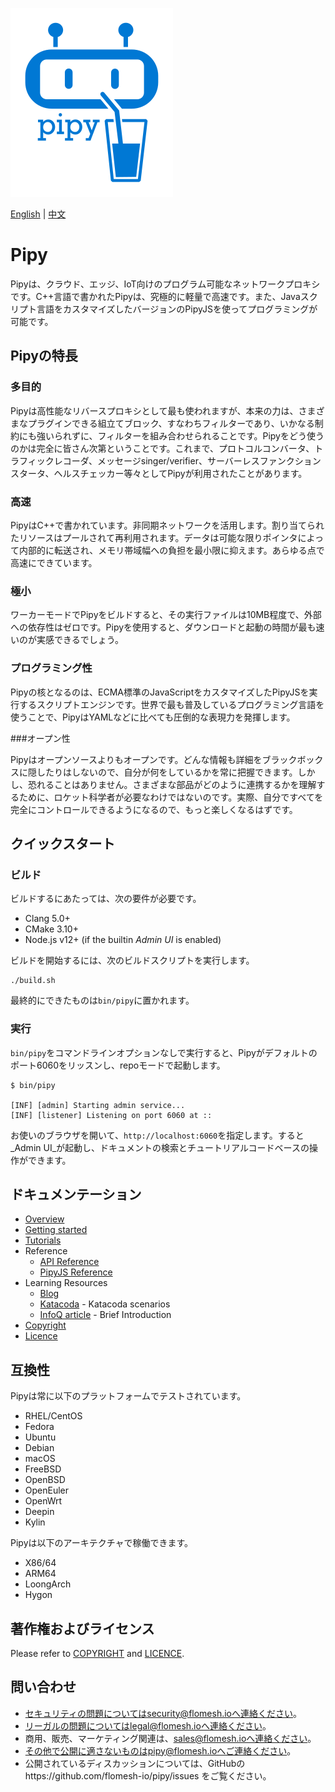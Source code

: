![Pipy Logo](./gui/src/images/pipy-300.png)

[English](./README.md) | [中文](./README_zh.md)

# Pipy

Pipyは、クラウド、エッジ、IoT向けのプログラム可能なネットワークプロキシです。C++言語で書かれたPipyは、究極的に軽量で高速です。また、Javaスクリプト言語をカスタマイズしたバージョンのPipyJSを使ってプログラミングが可能です。

## Pipyの特長

### 多目的

Pipyは高性能なリバースプロキシとして最も使われますが、本来の力は、さまざまなプラグインできる組立てブロック、すなわちフィルターであり、いかなる制約にも強いられずに、フィルターを組み合わせられることです。Pipyをどう使うのかは完全に皆さん次第ということです。これまで、プロトコルコンバータ、トラフィックレコーダ、メッセージsinger/verifier、サーバーレスファンクションスタータ、ヘルスチェッカー等々としてPipyが利用されたことがあります。

### 高速

PipyはC++で書かれています。非同期ネットワークを活用します。割り当てられたリソースはプールされて再利用されます。データは可能な限りポインタによって内部的に転送され、メモリ帯域幅への負担を最小限に抑えます。あらゆる点で高速にできています。

### 極小

ワーカーモードでPipyをビルドすると、その実行ファイルは10MB程度で、外部への依存性はゼロです。Pipyを使用すると、ダウンロードと起動の時間が最も速いのが実感できるでしょう。

### プログラミング性

Pipyの核となるのは、ECMA標準のJavaScriptをカスタマイズしたPipyJSを実行するスクリプトエンジンです。世界で最も普及しているプログラミング言語を使うことで、PipyはYAMLなどに比べても圧倒的な表現力を発揮します。

###オープン性

Pipyはオープンソースよりもオープンです。どんな情報も詳細をブラックボックスに隠したりはしないので、自分が何をしているかを常に把握できます。しかし、恐れることはありません。さまざまな部品がどのように連携するかを理解するために、ロケット科学者が必要なわけではないのです。実際、自分ですべてを完全にコントロールできるようになるので、もっと楽しくなるはずです。

## クイックスタート

### ビルド

ビルドするにあたっては、次の要件が必要です。

* Clang 5.0+
* CMake 3.10+
* Node.js v12+ (if the builtin _Admin UI_ is enabled)

ビルドを開始するには、次のビルドスクリプトを実行します。

```
./build.sh
```

最終的にできたものは`bin/pipy`に置かれます。

### 実行

`bin/pipy`をコマンドラインオプションなしで実行すると、Pipyがデフォルトのポート6060をリッスンし、repoモードで起動します。

```
$ bin/pipy

[INF] [admin] Starting admin service...
[INF] [listener] Listening on port 6060 at ::
```

お使いのブラウザを開いて、`http://localhost:6060`を指定します。すると_Admin UI_が起動し、ドキュメントの検索とチュートリアルコードベースの操作ができます。

## ドキュメンテーション

* [Overview](https://flomesh.io/pipy/docs/intro/overview)
* [Getting started](https://flomesh.io/pipy/docs/getting-started/build-install)
* [Tutorials](https://flomesh.io/pipy/docs/tutorial/01-hello)
* Reference
  * [API Reference](https://flomesh.io/pipy/docs/reference/api)
  * [PipyJS Reference](https://flomesh.io/pipy/docs/reference/pjs)
* Learning Resources
  * [Blog](https://blog.flomesh.io/)
  * [Katacoda](https://katacoda.com/flomesh-io) - Katacoda scenarios
  * [InfoQ article](https://www.infoq.com/articles/network-proxy-stream-processor-pipy/) - Brief Introduction
* [Copyright](COPYRIGHT)
* [Licence](LICENCE)

## 互換性

Pipyは常に以下のプラットフォームでテストされています。

* RHEL/CentOS
* Fedora
* Ubuntu
* Debian
* macOS
* FreeBSD
* OpenBSD
* OpenEuler
* OpenWrt
* Deepin
* Kylin

Pipyは以下のアーキテクチャで稼働できます。

* X86/64
* ARM64
* LoongArch
* Hygon

## 著作権およびライセンス

Please refer to [COPYRIGHT](https://github.com/flomesh-io/pipy/blob/main/COPYRIGHT) and [LICENCE](https://github.com/flomesh-io/pipy/blob/main/LICENCE).

## 問い合わせ

* セキュリティの問題についてはsecurity@flomesh.ioへ連絡ください。
* リーガルの問題についてはlegal@flomesh.ioへ連絡ください。
* 商用、販売、マーケティング関連は、sales@flomesh.ioへ連絡ください。
* その他で公開に適さないものはpipy@flomesh.ioへご連絡ください。
* 公開されているディスカッションについては、GitHubのhttps://github.com/flomesh-io/pipy/issues をご覧ください。
